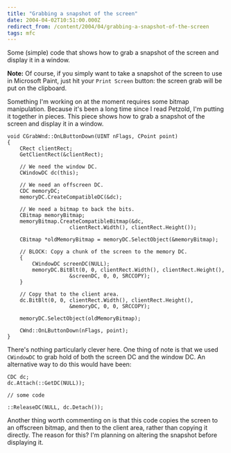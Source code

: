 ```yaml
---
title: "Grabbing a snapshot of the screen"
date: 2004-04-02T10:51:00.000Z
redirect_from: /content/2004/04/grabbing-a-snapshot-of-the-screen
tags: mfc
---
```

Some (simple) code that shows how to grab a snapshot of the screen and display it in a window.

**Note:** Of course, if you simply want to take a snapshot of the screen to use in Microsoft Paint, just hit your `Print Screen` button: the screen grab will be put on the clipboard.

Something I'm working on at the moment requires some bitmap manipulation. Because it's been a long time since I read Petzold, I'm putting it together in pieces. This piece shows how to grab a snapshot of the screen and display it in a window.

```
void CGrabWnd::OnLButtonDown(UINT nFlags, CPoint point)
{
    CRect clientRect;
    GetClientRect(&clientRect);

    // We need the window DC.
    CWindowDC dc(this);

    // We need an offscreen DC.
    CDC memoryDC;
    memoryDC.CreateCompatibleDC(&dc);

    // We need a bitmap to back the bits.
    CBitmap memoryBitmap;
    memoryBitmap.CreateCompatibleBitmap(&dc,
                    clientRect.Width(), clientRect.Height());

    CBitmap *oldMemoryBitmap = memoryDC.SelectObject(&memoryBitmap);

    // BLOCK: Copy a chunk of the screen to the memory DC.
    {
        CWindowDC screenDC(NULL);
        memoryDC.BitBlt(0, 0, clientRect.Width(), clientRect.Height(),
                    &screenDC, 0, 0, SRCCOPY);
    }

    // Copy that to the client area.
    dc.BitBlt(0, 0, clientRect.Width(), clientRect.Height(),
                    &memoryDC, 0, 0, SRCCOPY);

    memoryDC.SelectObject(oldMemoryBitmap);

    CWnd::OnLButtonDown(nFlags, point);
}
```

There's nothing particularly clever here. One thing of note is that we used `CWindowDC` to grab hold of both the screen DC and the window DC. An alternative way to do this would have been:

```
CDC dc;
dc.Attach(::GetDC(NULL));

// some code

::ReleaseDC(NULL, dc.Detach());
```

Another thing worth commenting on is that this code copies the screen to an offscreen bitmap, and then to the client area, rather than copying it directly. The reason for this? I'm planning on altering the snapshot before displaying it.
